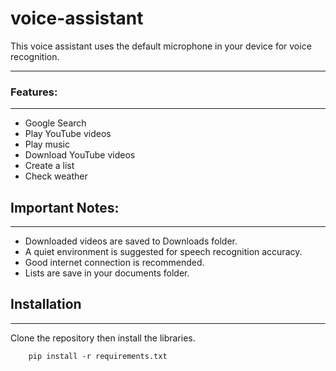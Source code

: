 # voice-assistant


This voice assistant uses the default microphone in your device 
for voice recognition.
<hr>

### Features:
<hr>

* Google Search
* Play YouTube videos
* Play music
* Download YouTube videos
* Create a list
* Check weather


## Important Notes:
<hr>

* Downloaded videos are saved to Downloads folder.
* A quiet environment is suggested for speech recognition accuracy.
* Good internet connection is recommended.
* Lists are save in your documents folder.
## Installation
<hr>

Clone the repository then install the libraries.
```commandline
    pip install -r requirements.txt
```

